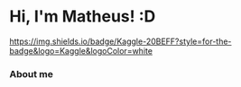# Hi, I'm Matheus! :D

https://img.shields.io/badge/Kaggle-20BEFF?style=for-the-badge&logo=Kaggle&logoColor=white
### About me
